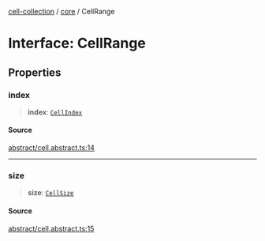 [cell-collection](../../modules.md) / [core](../index.md) / CellRange

# Interface: CellRange

## Properties

### index

> **index**: [`CellIndex`](CellIndex.md)

#### Source

[abstract/cell.abstract.ts:14](https://github.com/benoitlahoz/cell-collection/blob/77253b777a20bbc33ec2a602f2d75b581c780e1f/src/abstract/cell.abstract.ts#L14)

***

### size

> **size**: [`CellSize`](CellSize.md)

#### Source

[abstract/cell.abstract.ts:15](https://github.com/benoitlahoz/cell-collection/blob/77253b777a20bbc33ec2a602f2d75b581c780e1f/src/abstract/cell.abstract.ts#L15)
